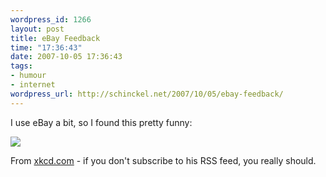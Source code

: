 ```yaml
--- 
wordpress_id: 1266
layout: post
title: eBay Feedback
time: "17:36:43"
date: 2007-10-05 17:36:43
tags: 
- humour
- internet
wordpress_url: http://schinckel.net/2007/10/05/ebay-feedback/
---
```

I use eBay a bit, so I found this pretty funny:

![][1]

From [xkcd.com][2] - if you don't subscribe to his RSS feed, you really should.

   [1]: /images/2007/10/a-minus-minus.png
   [2]: http://xkcd.com

